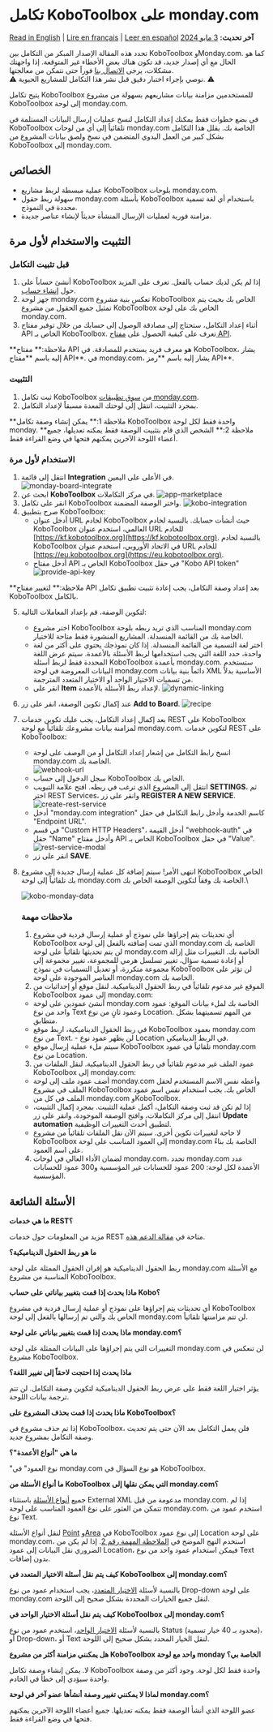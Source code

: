 # تكامل KoboToolbox على monday.com
<a href="../kobotoolbox_monday_integration.html">Read in English</a> | <a href="../fr/kobotoolbox_monday_integration.html">Lire en français</a> | <a href="../es/kobotoolbox_monday_integration.html">Leer en español</a>
**آخر تحديث:** <a href="https://github.com/kobotoolbox/docs/blob/3d800e00d14000ecaa30ed97fcbf03a9feee65eb/source/kobotoolbox_monday_integration.md" class="reference">3 مايو 2024</a>

<p class="note">
تحدد هذه المقالة الإصدار المبكر من التكامل بين KoboToolbox
وMonday.com. كما هو الحال مع أي إصدار جديد، قد تكون هناك بعض الأخطاء غير المتوقعة. إذا
واجهتك مشكلات، يرجى <a
href="https://www.kobotoolbox.org/contact/?contact_reason=Monday.com%20integration"
class="reference">الاتصال بنا</a> فوراً حتى نتمكن من معالجتها.
</br>
⚠️ نوصي بإجراء اختبار دقيق قبل نشر هذا التكامل للمشاريع الحيوية. ⚠️
</p>


يتيح تكامل KoboToolbox للمستخدمين مزامنة بيانات مشاريعهم بسهولة من مشروع KoboToolbox إلى لوحة monday.com.

في بضع خطوات فقط يمكنك إعداد التكامل لنسخ عمليات إرسال البيانات المستلمة في KoboToolbox تلقائياً إلى أي من لوحات monday.com الخاصة بك. يقلل هذا التكامل بشكل كبير من العمل اليدوي المتضمن في نسخ ولصق بيانات المشروع من KoboToolbox إلى monday.com.

## الخصائص

- عملية مبسطة لربط مشاريع KoboToolbox بلوحات monday.com.
- سهولة ربط حقول monday.com بأسئلة KoboToolbox باستخدام أي لغة تسمية محددة في النموذج.
- مزامنة فورية لعمليات الإرسال المنشأة حديثاً لإنشاء عناصر جديدة.

## التثبيت والاستخدام لأول مرة

### قبل تثبيت التكامل

1. أنشئ حساباً على KoboToolbox إذا لم يكن لديك حساب بالفعل. تعرف على المزيد حول
    [إنشاء حساب](creating_account.md).
2. جهز لوحة monday.com تعكس بنية مشروع KoboToolbox الخاص بك بحيث يتم تمثيل جميع الحقول من مشروع KoboToolbox الخاص بك على
    لوحة monday.com.
3. أثناء إعداد التكامل، ستحتاج إلى
    مصادقة الوصول إلى حسابك من خلال توفير مفتاح API الخاص بـ KoboToolbox.
   تعرف على كيفية الحصول على [مفتاح API](api.md).

<p class="note">
  **ملاحظة:** مفتاح API هو معرف فريد يستخدم للمصادقة. في KoboToolbox، يشار إليه باسم **مفتاح API**. في monday.com، يشار إليه باسم **رمز API**.
</p>

### التثبيت

1. ثبت تكامل KoboToolbox من
    [سوق تطبيقات monday.com](https://monday.com/marketplace).
2. بمجرد التثبيت، انتقل إلى لوحتك المعدة مسبقاً لإعداد
    التكامل.

<p class="note">
    **ملاحظة 1:** يمكن إنشاء وصفة تكامل KoboToolbox واحدة فقط لكل لوحة monday.
    **ملاحظة 2:** الشخص الذي قام بتثبيت الوصفة فقط يمكنه تعديلها، جميع أعضاء اللوحة الآخرين يمكنهم فتحها في وضع القراءة فقط.
</p>

### الاستخدام لأول مرة

1. انتقل إلى قائمة **Integration** في الأعلى على اليمين.
    ![monday-board-integrate](/images/kobotoolbox_monday_integration/monday-board-integrate.png)
2. ابحث عن **KoboToolbox** في مركز التكاملات.
    ![app-marketplace](/images/kobotoolbox_monday_integration/find-integration.png)
3. انقر على تكامل KoboToolbox واختر الوصفة المضمنة.
    ![kobo-integration](/images/kobotoolbox_monday_integration/choose-recipe.png)
4. صرح بتطبيق KoboToolbox:
    - أدخل عنوان URL لخادم KoboToolbox حيث أنشأت حسابك. بالنسبة لخادم KoboToolbox العالمي، استخدم عنوان URL للخادم [https://kf.kobotoolbox.org](https://kf.kobotoolbox.org). بالنسبة لخادم KoboToolbox في الاتحاد الأوروبي، استخدم عنوان URL للخادم [https://eu.kobotoolbox.org](https://eu.kobotoolbox.org).
    - أدخل مفتاح API الخاص بـ KoboToolbox في حقل "Kobo API token"
    ![provide-api-key](/images/kobotoolbox_monday_integration/provide-api-key.png)

<p class="note">
    **ملاحظة:** لتغيير مفتاح API بعد إعداد وصفة التكامل، يجب إعادة تثبيت تطبيق تكامل KoboToolbox بالكامل.
    </p>

5. لتكوين الوصفة، قم بإعداد المعاملات التالية:
    - اختر مشروع KoboToolbox المناسب الذي تريد ربطه بلوحة monday.com الخاصة بك من القائمة المنسدلة. المشاريع المنشورة فقط متاحة للاختيار.
    - اختر لغة التسمية من القائمة المنسدلة. إذا كان نموذجك يحتوي على أكثر
        من لغة واحدة، حدد اللغة التي يجب استخدامها لربط الأسئلة
        بالأعمدة. سيتم عرض اللغة المحددة فقط لربط
        أسئلة KoboToolbox بأعمدة monday.com. ستستخدم البيانات المعروضة في
        لوحة monday.com دائماً بنية بيانات XML الأساسية
        بدلاً من تسميات الاختيار الواحد أو الاختيار المتعدد المترجمة.
    - انقر على **Item** لإعداد ربط الأسئلة بالأعمدة.
        ![dynamic-linking](/images/kobotoolbox_monday_integration/item-mapping.png)
6. عند إكمال تكوين الوصفة، انقر على زر **Add to Board**.
    ![recipe](/images/kobotoolbox_monday_integration/recipe-config.png)
7. بعد إكمال إعداد التكامل، يجب عليك تكوين خدمات REST على KoboToolbox لمزامنة بيانات مشروعك تلقائياً مع لوحة monday.com. لتكوين خدمات REST على KoboToolbox:
    - انسخ رابط التكامل من إشعار إعداد التكامل أو من
        الوصف على لوحة monday.com الخاصة بك.\
        ![webhook-url](/images/kobotoolbox_monday_integration/description-link.png)
    - سجل الدخول إلى حساب KoboToolbox الخاص بك.
    - انتقل إلى المشروع الذي ترغب في ربطه. افتح علامة التبويب **SETTINGS**، ثم اختر REST
        Services، وانقر على زر **REGISTER A NEW SERVICE**.\
        ![create-rest-service](/images/kobotoolbox_monday_integration/create-rest-service.png)
    - أدخل "monday.com integration" كاسم الخدمة وأدخل رابط التكامل في حقل "Endpoint URL".
    - في قسم "Custom HTTP Headers"، أدخل القيمة "webhook-auth" في
        حقل "Name" وأدخل مفتاح API الخاص بـ KoboToolbox في حقل "Value".\
        ![rest-service-modal](/images/kobotoolbox_monday_integration/rest-service-modal.png)
    - انقر على زر **SAVE**.
8. انتهى الأمر! سيتم إضافة كل عملية إرسال جديدة إلى مشروع KoboToolbox الخاص بك
    تلقائياً إلى لوحة monday.com الخاصة بك وفقاً لتكوين الوصفة الخاص بك.\

    ![kobo-monday-data](/images/kobotoolbox_monday_integration/kobo-monday-data.png)

    ### ملاحظات مهمة
    1. أي تحديثات يتم إجراؤها على نموذج أو عملية إرسال فردية في مشروع KoboToolbox
    الذي تمت إضافته بالفعل إلى لوحة monday.com الخاصة بك لن يتم تحديثها تلقائياً
    على لوحة monday.com الخاصة بك. التغييرات مثل إزالة أو إعادة تسمية سؤال،
    تغيير تسلسل هرمي للمجموعة، تغيير مجموعة إلى مجموعة متكررة، أو تعديل
    التسميات في نموذج KoboToolbox لن تؤثر على العناصر الموجودة على لوحة monday.com
    الخاصة بك.
    2. الموقع غير مدعوم تلقائياً في ربط الحقول الديناميكية. لنقل موقع أو إحداثيات من KoboToolbox إلى عمود monday.com:
      - أنشئ عمودين على لوحة monday.com الخاصة بك لملء بيانات الموقع: عمود واحد من نوع Text وعمود ثانٍ من نوع Location. من المهم تسميتهما بشكل متطابق.
      - في ربط الحقول الديناميكية، اربط موقع KoboToolbox بعمود monday.com من نوع Text. - لن يظهر عمود نوع Location في الربط الديناميكي.
      - سيتم ملء عملية إرسال موقع KoboToolbox تلقائياً في عمود monday.com من نوع Location.
    3. عمود الملف غير مدعوم تلقائياً في ربط الحقول الديناميكية. لنقل الملفات من KoboToolbox إلى monday.com:
      - أضف عمود ملف إلى لوحة monday.com وأعطه نفس الاسم المستخدم لحقل الملف في مشروع KoboToolbox الخاص بك. يجب استخدام نفس اسم عمود الملف في كل من monday.com وKoboToolbox.
      - إذا لم تكن قد ثبت وصفة التكامل، أكمل عملية التثبيت. بمجرد إكمال التثبيت، انتقل إلى مركز التكاملات، وافتح الوصفة الموجودة، وانقر على زر **Update automation** لتطبيق أحدث التغييرات الوظيفية.
      - لا حاجة لتغييرات تكوين أخرى. سيتم الآن نقل الملفات تلقائياً من مشروع KoboToolbox إلى العمود المناسب على لوحة monday.com الخاصة بك بناءً على اسم العمود.
    4. لضمان الأداء العالي في لوحات monday.com، تحدد monday.com عدد الأعمدة لكل لوحة: 200 عمود للحسابات غير المؤسسية و300 عمود للحسابات المؤسسية.



## الأسئلة الشائعة

**ما هي خدمات REST؟**

مزيد من المعلومات حول خدمات REST متاحة في
[مقالة الدعم هذه](rest_services.md).

**ما هو ربط الحقول الديناميكية؟**

ربط الحقول الديناميكية هو إقران الحقول الممثلة على لوحة monday.com
مع الأسئلة المناسبة من مشروع KoboToolbox.

**ماذا يحدث إذا قمت بتغيير بياناتي على حساب Kobo؟**

أي تحديثات يتم إجراؤها على نموذج أو عملية إرسال فردية في مشروع KoboToolbox الخاص بك والتي
تم إرسالها بالفعل إلى لوحة monday.com لن تتم مزامنتها تلقائياً.

**ماذا يحدث إذا قمت بتغيير بياناتي على لوحة monday.com؟**

التغييرات التي يتم إجراؤها على البيانات الممثلة على لوحة monday.com لن تنعكس
في مشروع KoboToolbox.

**ماذا يحدث إذا احتجت لاحقاً إلى تغيير اللغة؟**

يؤثر اختيار اللغة فقط على عرض ربط الحقول الديناميكية لتكوين وصفة التكامل. لن تتم ترجمة بيانات اللوحة.

**ماذا يحدث إذا قمت بحذف المشروع على KoboToolbox؟**

إذا تم حذف مشروع في KoboToolbox، فلن يعمل التكامل بعد الآن حتى يتم تحديث
وصفة التكامل بمشروع جديد.

**ما هي "أنواع الأعمدة"؟**

"نوع العمود" في monday.com هو نوع السؤال في KoboToolbox.

**ما أنواع الأسئلة من KoboToolbox التي يمكن نقلها إلى monday.com؟**

جميع [أنواع الأسئلة](question_types.md) باستثناء External XML مدعومة من قبل monday.com. إذا
لم تتمكن من العثور على نوع العمود المناسب على لوحة monday.com، استخدم عمود من نوع Text.

لنقل أنواع الأسئلة [Point](gps_questions.md) و[Area](gps_questions.md) في KoboToolbox إلى نوع عمود Location على لوحة monday.com، استخدم النهج الموضح في [الملاحظة المهمة رقم 2](#ملاحظات-مهمة). إذا لم يكن من الضروري نقل البيانات إلى عمود Location، فيمكن استخدام عمود واحد من نوع Text بدون إضافات.

**كيف يتم نقل أسئلة الاختيار المتعدد في KoboToolbox إلى monday.com؟**

بالنسبة لأسئلة [الاختيار المتعدد](select_one_and_select_many.md)، يجب استخدام عمود من نوع Drop-down على
لوحة monday.com لنقل جميع الخيارات المحددة بشكل صحيح إلى
اللوحة.

**كيف يتم نقل أسئلة الاختيار الواحد في KoboToolbox إلى monday.com؟**

بالنسبة لأسئلة [الاختيار الواحد](select_one_and_select_many.md)، استخدم عمود من نوع Status (محدود بـ 40 خيار تسمية)، أو Drop-down، أو Text لنقل الخيار المحدد بشكل صحيح إلى اللوحة.

**هل يمكنني مزامنة أكثر من مشروع KoboToolbox واحد مع لوحة monday الخاصة بي؟**

لا. يمكن إنشاء وصفة تكامل KoboToolbox واحدة فقط لكل لوحة.
وجود أكثر من وصفة واحدة سيؤدي إلى خطأ في الخادم.

**لماذا لا يمكنني تغيير وصفة أنشأها عضو آخر في لوحة monday.com؟**

عضو اللوحة الذي أنشأ الوصفة فقط يمكنه تعديلها. جميع أعضاء اللوحة الآخرين يمكنهم فتحها في وضع القراءة فقط.